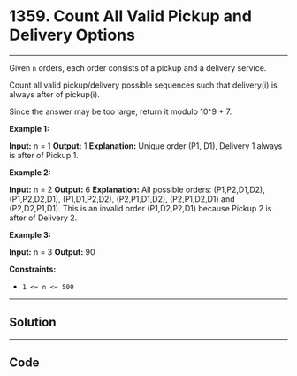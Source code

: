 # 1359. Count All Valid Pickup and Delivery Options

---

Given `n` orders, each order consists of a pickup and a delivery service.

Count all valid pickup/delivery possible sequences such that delivery(i) is always after of pickup(i). 

Since the answer may be too large, return it modulo 10^9 + 7.

 

**Example 1:**


**Input:** n = 1
**Output:** 1
**Explanation:** Unique order (P1, D1), Delivery 1 always is after of Pickup 1.


**Example 2:**


**Input:** n = 2
**Output:** 6
**Explanation:** All possible orders: 
(P1,P2,D1,D2), (P1,P2,D2,D1), (P1,D1,P2,D2), (P2,P1,D1,D2), (P2,P1,D2,D1) and (P2,D2,P1,D1).
This is an invalid order (P1,D2,P2,D1) because Pickup 2 is after of Delivery 2.


**Example 3:**


**Input:** n = 3
**Output:** 90


 

**Constraints:**

  * `1 <= n <= 500`

---

## Solution



---

## Code
```python


```
